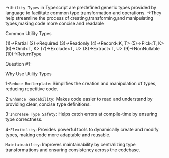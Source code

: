 ->`Utility Types` in Typescript are predefined generic types provided by language to facilitate common type transformation and operations.
->They help streamline the process of creating,transforming,and manipulating types,making code more concise and readable 

Common Utility Types

(1)->Partial<T>
(2)->Required<T>
(3)->Readonly<T>
(4)->Record<K, T>
(5)->Pick<T, K>
(6)->Omit<T, K>
(7)->Exclude<T, U>
(8)->Extract<T, U>
(9)->NonNullable<T>
(10)->ReturnType<T>

Question #1:

Why Use Utility Types

1-`Reduce Boilerplate`: Simplifies the creation and manipulation of types, reducing repetitive code.

2-`Enhance Readability`: Makes code easier to read and understand by providing clear, concise type definitions.

3-`Increase Type Safety`: Helps catch errors at compile-time by ensuring type correctness.

4-`Flexibility`: Provides powerful tools to dynamically create and modify types, making code more adaptable and reusable.

`Maintainability`: Improves maintainability by centralizing type transformations and ensuring consistency across the codebase.



